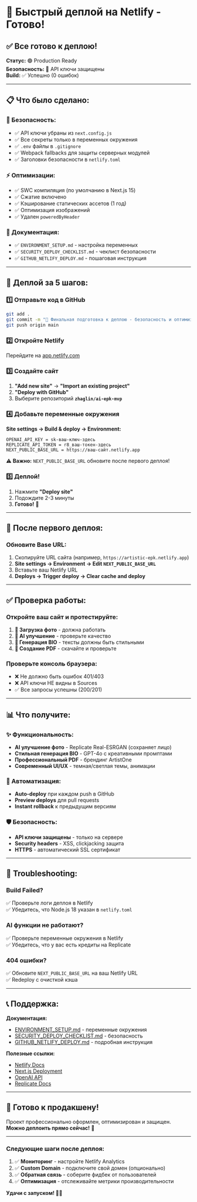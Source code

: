# 🚀 Быстрый деплой на Netlify - Готово!

## ✅ Все готово к деплою!

**Статус:** 🟢 Production Ready  
**Безопасность:** 🔐 API ключи защищены  
**Build:** ✅ Успешно (0 ошибок)

---

## 📋 Что было сделано:

### 🔐 Безопасность:
- ✅ API ключи убраны из `next.config.js`
- ✅ Все секреты только в переменных окружения
- ✅ `.env` файлы в `.gitignore`
- ✅ Webpack fallbacks для защиты серверных модулей
- ✅ Заголовки безопасности в `netlify.toml`

### ⚡ Оптимизации:
- ✅ SWC компиляция (по умолчанию в Next.js 15)
- ✅ Сжатие включено
- ✅ Кэширование статических ассетов (1 год)
- ✅ Оптимизация изображений
- ✅ Удален `poweredByHeader`

### 📝 Документация:
- ✅ `ENVIRONMENT_SETUP.md` - настройка переменных
- ✅ `SECURITY_DEPLOY_CHECKLIST.md` - чеклист безопасности
- ✅ `GITHUB_NETLIFY_DEPLOY.md` - пошаговая инструкция

---

## 🎯 Деплой за 5 шагов:

### 1️⃣ Отправьте код в GitHub

```bash
git add .
git commit -m "🔐 Финальная подготовка к деплою - безопасность и оптимизации"
git push origin main
```

### 2️⃣ Откройте Netlify

Перейдите на [app.netlify.com](https://app.netlify.com)

### 3️⃣ Создайте сайт

1. **"Add new site"** → **"Import an existing project"**
2. **"Deploy with GitHub"**
3. Выберите репозиторий **`zhaglin/ai-epk-mvp`**

### 4️⃣ Добавьте переменные окружения

**Site settings → Build & deploy → Environment:**

```env
OPENAI_API_KEY = sk-ваш-ключ-здесь
REPLICATE_API_TOKEN = r8_ваш-токен-здесь
NEXT_PUBLIC_BASE_URL = https://ваш-сайт.netlify.app
```

⚠️ **Важно:** `NEXT_PUBLIC_BASE_URL` обновите после первого деплоя!

### 5️⃣ Деплой!

1. Нажмите **"Deploy site"**
2. Подождите 2-3 минуты
3. **Готово!** 🎉

---

## 🔄 После первого деплоя:

### Обновите Base URL:

1. Скопируйте URL сайта (например, `https://artistic-epk.netlify.app`)
2. **Site settings → Environment → Edit `NEXT_PUBLIC_BASE_URL`**
3. Вставьте ваш Netlify URL
4. **Deploys → Trigger deploy → Clear cache and deploy**

---

## ✅ Проверка работы:

### Откройте ваш сайт и протестируйте:

1. **📸 Загрузка фото** - должна работать
2. **🤖 AI улучшение** - проверьте качество
3. **📝 Генерация BIO** - тексты должны быть стильными
4. **📄 Создание PDF** - скачайте и проверьте

### Проверьте консоль браузера:

- ❌ Не должно быть ошибок 401/403
- ❌ API ключи НЕ видны в Sources
- ✅ Все запросы успешны (200/201)

---

## 📊 Что получите:

### ✨ Функциональность:
- **AI улучшение фото** - Replicate Real-ESRGAN (сохраняет лицо)
- **Стильная генерация BIO** - GPT-4o с креативными промптами
- **Профессиональный PDF** - брендинг ArtistOne
- **Современный UI/UX** - темная/светлая темы, анимации

### 🔄 Автоматизация:
- **Auto-deploy** при каждом push в GitHub
- **Preview deploys** для pull requests
- **Instant rollback** к предыдущим версиям

### 🛡️ Безопасность:
- **API ключи защищены** - только на сервере
- **Security headers** - XSS, clickjacking защита
- **HTTPS** - автоматический SSL сертификат

---

## 🚨 Troubleshooting:

### Build Failed?
✅ Проверьте логи деплоя в Netlify  
✅ Убедитесь, что Node.js 18 указан в `netlify.toml`

### AI функции не работают?
✅ Проверьте переменные окружения в Netlify  
✅ Убедитесь, что у вас есть кредиты на Replicate

### 404 ошибки?
✅ Обновите `NEXT_PUBLIC_BASE_URL` на ваш Netlify URL  
✅ Redeploy с очисткой кэша

---

## 📞 Поддержка:

**Документация:**
- [ENVIRONMENT_SETUP.md](ENVIRONMENT_SETUP.md) - переменные окружения
- [SECURITY_DEPLOY_CHECKLIST.md](SECURITY_DEPLOY_CHECKLIST.md) - безопасность
- [GITHUB_NETLIFY_DEPLOY.md](GITHUB_NETLIFY_DEPLOY.md) - подробная инструкция

**Полезные ссылки:**
- [Netlify Docs](https://docs.netlify.com)
- [Next.js Deployment](https://nextjs.org/docs/deployment)
- [OpenAI API](https://platform.openai.com/docs)
- [Replicate Docs](https://replicate.com/docs)

---

## 🎉 Готово к продакшену!

Проект профессионально оформлен, оптимизирован и защищен.  
**Можно деплоить прямо сейчас!** 🚀

---

### Следующие шаги после деплоя:

1. ✅ **Мониторинг** - настройте Netlify Analytics
2. ✅ **Custom Domain** - подключите свой домен (опционально)
3. ✅ **Обратная связь** - соберите фидбек от пользователей
4. ✅ **Оптимизация** - отслеживайте метрики производительности

**Удачи с запуском! 🚀✨**

